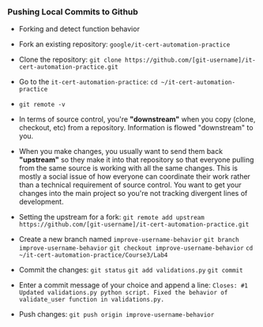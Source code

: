 ### Pushing Local Commits to Github
- Forking and detect function behavior
- Fork an existing repository: `google/it-cert-automation-practice`
- Clone the repository: `git clone https://github.com/[git-username]/it-cert-automation-practice.git`
- Go to the `it-cert-automation-practice`: `cd ~/it-cert-automation-practice`
- `git remote -v`
- In terms of source control, you're **"downstream"** when you copy (clone, checkout, etc) from a repository. Information is flowed "downstream" to you.
- When you make changes, you usually want to send them back **"upstream"** so they make it into that repository so that everyone pulling from the same source is working with all the same changes. This is mostly a social issue of how everyone can coordinate their work rather than a technical requirement of source control. You want to get your changes into the main project so you're not tracking divergent lines of development.
- Setting the upstream for a fork: `git remote add upstream https://github.com/[git-username]/it-cert-automation-practice.git`

- Create a new branch named `improve-username-behavior`
`git branch improve-username-behavior`
`git checkout improve-username-behavior`
`cd ~/it-cert-automation-practice/Course3/Lab4`

- Commit the changes: `git status`
`git add validations.py`
`git commit`
- Enter a commit message of your choice and append a line:
`Closes: #1
Updated validations.py python script.
Fixed the behavior of validate_user function in validations.py.`

- Push changes: `git push origin improve-username-behavior`